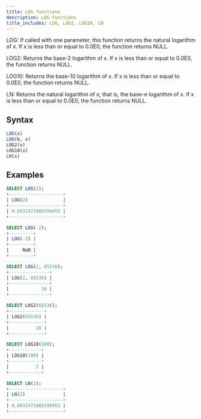 ```yaml
---
title: LOG functions
description: LOG functions
title_includes: LOG, LOG2, LOG10, LN
---
```


LOG: If called with one parameter, this function returns the natural logarithm of x. If x is less than or equal to 0.0E0, the function returns NULL.

LOG2: Returns the base-2 logarithm of x. If x is less than or equal to 0.0E0, the function returns NULL.

LOG10: Returns the base-10 logarithm of x. If x is less than or equal to 0.0E0, the function returns NULL.

LN: Returns the natural logarithm of x; that is, the base-e logarithm of x. If x is less than or equal to 0.0E0, the function returns NULL.

## Syntax

```sql
LOG(x)
LOG(b, x)
LOG2(x)
LOG10(x)
LN(x)
```

## Examples

```sql
SELECT LOG(2);
+--------------------+
| LOG(2)             |
+--------------------+
| 0.6931471805599453 |
+--------------------+

SELECT LOG(-2);
+---------+
| LOG(-2) |
+---------+
|     NaN |
+---------+

SELECT LOG(2, 65536);
+---------------+
| LOG(2, 65536) |
+---------------+
|            16 |
+---------------+

SELECT LOG2(65536);
+-------------+
| LOG2(65536) |
+-------------+
|          16 |
+-------------+

SELECT LOG10(100);
+------------+
| LOG10(100) |
+------------+
|          2 |
+------------+

SELECT LN(2);
+--------------------+
| LN(2)              |
+--------------------+
| 0.6931471805599453 |
+--------------------+
```
